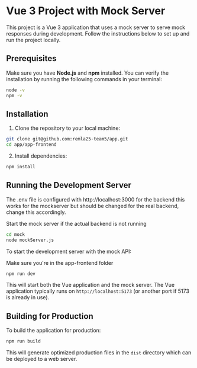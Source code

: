 # Vue 3 Project with Mock Server

This project is a Vue 3 application that uses a mock server to serve mock responses during development. Follow the instructions below to set up and run the project locally.

## Prerequisites

Make sure you have **Node.js** and **npm** installed. You can verify the installation by running the following commands in your terminal:

```bash
node -v
npm -v
```

## Installation

1. Clone the repository to your local machine:

```bash
git clone git@github.com:remla25-team5/app.git
cd app/app-frontend
```

2. Install dependencies:

```bash
npm install
```

## Running the Development Server

The .env file is configured with http://localhost:3000 for the backend this works 
for the mockserver but should be changed for the real backend, change this accordingly.

Start the mock server if the actual backend is not running

```bash
cd mock
node mockServer.js
```

To start the development server with the mock API:

Make sure you're in the app-frontend folder

```bash
npm run dev
```

This will start both the Vue application and the mock server. The Vue application typically runs on `http://localhost:5173` (or another port if 5173 is already in use).

## Building for Production

To build the application for production:

```bash
npm run build
```

This will generate optimized production files in the `dist` directory which can be deployed to a web server.

